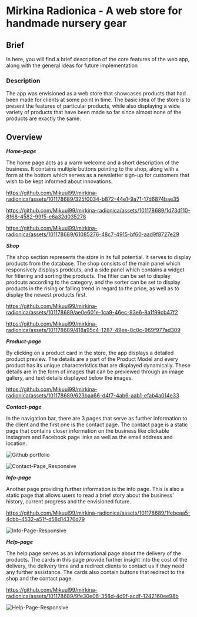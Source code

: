 # Mirkina Radionica - A web store for handmade nursery gear

## Brief 

In here, you will find a brief description of the core features of the web app, along with the general ideas for future implementation

### Description

The app was envisioned as a web store that showcases products that had been made for clients at some point in time. The basic idea of the store is to present the features of particular products, while also displaying a wide variety of products that have been made so far since almost none of the products are exactly the same.

## Overview

**_Home-page_**

The home page acts as a warm welcome and a short description of the business. It contains multiple buttons pointing to the shop, along with a form at the bottom which serves as a newsletter sign-up for customers that wish to be kept informed about innovations.

https://github.com/Mikuul99/mirkina-radionica/assets/101178689/325f0034-b872-44e1-9a71-17d6874bae35


https://github.com/Mikuul99/mirkina-radionica/assets/101178689/1d73d110-8f68-4582-99f5-e6a32d035278

https://github.com/Mikuul99/mirkina-radionica/assets/101178689/61085276-48c7-4915-bf60-aad9f8727e29

**_Shop_**

The shop section represents the store in its full potential. It serves to display products from the database. The shop consists of the main panel which responsively displays prodcuts, and a side panel which contains a widget for fitlering and sorting the products. The fitler can be set to display prodcuts according to the category, and the sorter can be set to display products in the rising or falling trend in regard to the price, as well as to display the newest products first.

https://github.com/Mikuul99/mirkina-radionica/assets/101178689/ae0e601e-1ca9-46ec-93e6-8a1f99cb47f2

https://github.com/Mikuul99/mirkina-radionica/assets/101178689/418a95c4-1287-49ee-8c0c-969f977ad309

**_Product-page_**

By clicking on a product card in the store, the app displays a detailed product preview. The details are a part of the Product Model and every product has its unique characteristics that are displayed dynamically. These details are in the form of images that can be previewed through an image gallery, and text details displayed below the images.

https://github.com/Mikuul99/mirkina-radionica/assets/101178689/623baa66-d4f7-4ab6-aab1-efab4a014e33

**_Contact-page_**

In the navigation bar, there are 3 pages that serve as further information to the client and the first one is the contact page. The contact page is a static page that contains closer information on the business like clickable Instagram and Facebook page links as well as the email address and location. 

![Github portfolio](https://github.com/Mikuul99/mirkina-radionica/assets/101178689/d7913d7f-eb6e-43cf-97a9-52ad56e3b012)

![Contact-Page_Responsive](https://github.com/Mikuul99/mirkina-radionica/assets/101178689/ed229bd1-de16-46c4-b78f-589f22bb8396)

**_Info-page_**

Another page providing further information is the info page. This is also a static page that allows users to read a brief story about the business' history, current progress and the envisioned future.

https://github.com/Mikuul99/mirkina-radionica/assets/101178689/1febeaa5-4cbb-4532-a51f-d58d14376d79

![Info-Page-Responsive](https://github.com/Mikuul99/mirkina-radionica/assets/101178689/4021f658-0e22-4af4-8e47-f22620f402cb)

**_Help-page_**

The help page serves as an informational page about the delivery of the products. The cards in this page provide further insight into the cost of the delivery, the delivery time and a redirect clients to contact us if they need any further assistance. The cards also contain buttons that redirect to the shop and the contact page.

https://github.com/Mikuul99/mirkina-radionica/assets/101178689/9fe30e06-358d-4d9f-acdf-1242160ee98b

![Help-Page-Responsive](https://github.com/Mikuul99/mirkina-radionica/assets/101178689/0a577dba-d364-4175-be8f-04af371cf03a)


